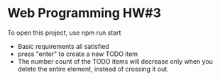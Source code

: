 # Web Programming HW#3
To open this project, use     npm run start    
- Basic requirements all satisfied
- press "enter" to create a new TODO item 
- The number count of the TODO items will decrease only when you delete the entire element, instead of crossing it out.